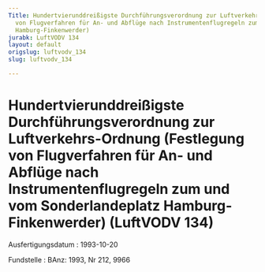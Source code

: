 ```yaml
---
Title: Hundertvierunddreißigste Durchführungsverordnung zur Luftverkehrs-Ordnung (Festlegung
  von Flugverfahren für An- und Abflüge nach Instrumentenflugregeln zum und vom Sonderlandeplatz
  Hamburg-Finkenwerder)
jurabk: LuftVODV 134
layout: default
origslug: luftvodv_134
slug: luftvodv_134

---
```


# Hundertvierunddreißigste Durchführungsverordnung zur Luftverkehrs-Ordnung (Festlegung von Flugverfahren für An- und Abflüge nach Instrumentenflugregeln zum und vom Sonderlandeplatz Hamburg-Finkenwerder) (LuftVODV 134)

Ausfertigungsdatum
:   1993-10-20

Fundstelle
:   BAnz: 1993, Nr 212, 9966


